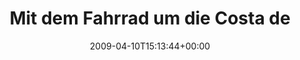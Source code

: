 ---
retweeted: false
source: <a href="http://twitter.com" rel="nofollow">Twitter Web Client</a>
entities:
  hashtags:
  - text: home
    indices:
    - '134'
    - '139'
  symbols: []
  user_mentions: []
  urls: []
display_text_range:
- '0'
- '139'
favorite_count: '0'
id_str: '1490858251'
truncated: false
retweet_count: '0'
id: '1490858251'
created_at: Fri Apr 10 15:13:44 +0000 2009
favorited: false
full_text: 'Mit dem Fahrrad um die Costa del Pirk. Zu zweit gestartet, am Ende zu
  fünft gewesen & den grausamsten Kaffee des Vogtlands getrunken. #home'
lang: de
tags:
- home
- pesos:twitter
date: '2009-04-10T15:13:44+00:00'
src: https://twitter.com/bascht/status/1490858251
original_url: https://twitter.com/bascht/status/1490858251
type: twitter_tweet
text: 'Mit dem Fahrrad um die Costa del Pirk. Zu zweit gestartet, am Ende zu fünft
  gewesen & den grausamsten Kaffee des Vogtlands getrunken. #home'
title: Mit dem Fahrrad um die Costa de

---